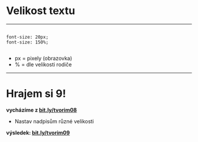<!-- .slide: data-state="c-slide-inter" -->

# Velikost textu

---

<pre class="c-text-xl fragment" contenteditable><code class="lang-css stretch" data-noescape>
<span class="fragment">font-size: 20px;</span>
<span class="fragment">font-size: 150%;</span>

</code></pre>

>>>
* px = pixely (obrazovka)
* % = dle velikosti rodiče

---

<!-- .slide: data-state="c-slide-task" -->

# Hrajem si 9!

**vycházíme z [bit.ly/tvorim08](http://bit.ly/tvorim08)**

* Nastav nadpisům různé velikosti

**výsledek: [bit.ly/tvorim09](http://bit.ly/tvorim09)** 
<!-- .element: class="c-text-xs" -->
